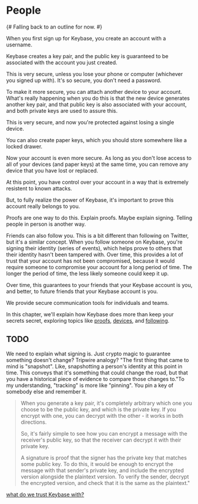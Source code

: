 # People

{# Falling back to an outline for now. #}

When you first sign up for Keybase, you create an account with a username.

Keybase creates a key pair, and the public key is guaranteed to be associated with the account you just created.

This is very secure, unless you lose your phone or computer (whichever you signed up with). It's so secure, you don't need a password.

To make it more secure, you can attach another device to your account. What's really happening when you do this is that the new device generates another key pair, and that public key is also associated with your account, and both private keys are used to assure this.

This is very secure, and now you're protected against losing a single device.

You can also create paper keys, which you should store somewhere like a locked drawer.

Now your account is even more secure. As long as you don't lose access to all of your devices (and paper keys) at the same time, you can remove any device that you have lost or replaced.

At this point, you have control over your account in a way that is extremely resistent to known attacks.

But, to fully realize the power of Keybase, it's important to prove this account really belongs to you.

Proofs are one way to do this. Explain proofs. Maybe explain signing. Telling people in person is another way.

Friends can also follow you. This is a bit different than following on Twitter, but it's a similar concept. When you follow someone on Keybase, you're signing their identity (series of events), which helps prove to others that their identity hasn't been tampered with. Over time, this provides a lot of trust that your account has not been compromised, because it would require someone to compromise your account for a long period of time. The longer the period of time, the less likely someone could keep it up.

Over time, this guarantees to your friends that your Keybase account is you, and better, to future friends that your Keybase account is you.

We provide secure communication tools for individuals and teams.

In this chapter, we'll explain how Keybase does more than keep your secrets secret, exploring topics like [proofs](/people/proofs), [devices](/people/devices), and [following](/people/following).

## TODO

We need to explain what signing is. Just crypto magic to guarantee something doesn't change? Tripwire analogy? "The first thing that came to mind is "snapshot". Like, snapshotting a person's identity at this point in time. This conveys that it's something that could change the road, but that you have a historical piece of evidence to compare those changes to."To my understanding, "tracking" is more like "pinning". You pin a key of somebody else and remember it.

> When you generate a key pair, it's completely arbitrary which one you choose to be the public key, and which is the private key. If you encrypt with one, you can decrypt with the other - it works in both directions.
>
> So, it's fairly simple to see how you can encrypt a message with the receiver's public key, so that the receiver can decrypt it with their private key.
>
> A signature is proof that the signer has the private key that matches some public key. To do this, it would be enough to encrypt the message with that sender's private key, and include the encrypted version alongside the plaintext version. To verify the sender, decrypt the encrypted version, and check that it is the same as the plaintext."

[what do we trust Keybase with?](https://github.com/keybase/keybase-issues/issues/78)
